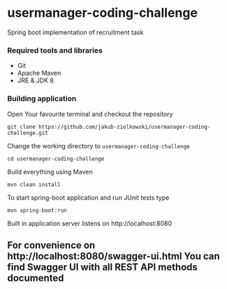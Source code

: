 # usermanager-coding-challenge
Spring boot implementation of recruitment task

### Required tools and libraries

* Git
* Apache Maven
* JRE & JDK 8

### Building application
Open Your favourite terminal and checkout the repository

    git clone https://github.com/jakub-ziolkowski/usermanager-coding-challenge.git

Change the working directory to `usermanager-coding-challenge`

    cd usermanager-coding-challenge
    
Build everything using Maven

    mvn clean install

To start spring-boot application and run JUnit tests type
    
    mvn spring-boot:run

Built in application server listens on http://localhost:8080

## For convenience on http://localhost:8080/swagger-ui.html You can find Swagger UI with all REST API methods documented

